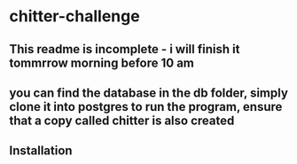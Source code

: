 # chitter-challenge

## This readme is incomplete - i will finish it tommrrow morning before 10 am 
## you can find the database in the db folder, simply clone it into postgres to run the program, ensure that a copy called chitter is also created
## Installation